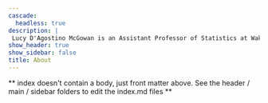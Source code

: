 ```yaml
---
cascade:
  headless: true
description: |
 Lucy D'Agostino McGowan is an Assistant Professor of Statistics at Wake Forest University
show_header: true
show_sidebar: false
title: About
---
```


** index doesn't contain a body, just front matter above.
See the header / main / sidebar folders to edit the index.md files **
